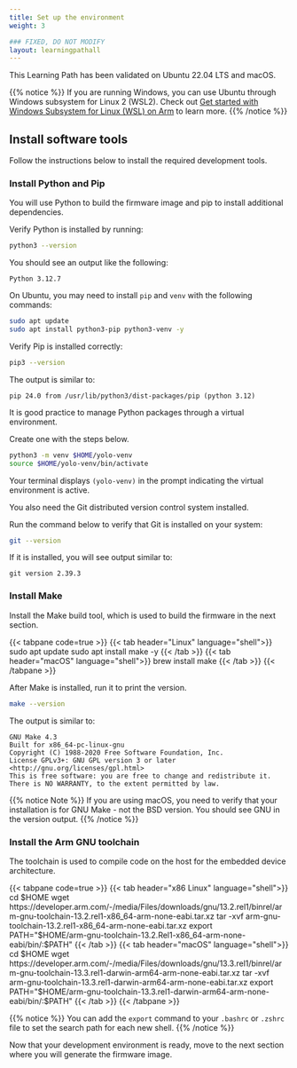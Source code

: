 ```yaml
---
title: Set up the environment
weight: 3

### FIXED, DO NOT MODIFY
layout: learningpathall
---
```


This Learning Path has been validated on Ubuntu 22.04 LTS and macOS.

{{% notice %}}
If you are running Windows, you can use Ubuntu through Windows subsystem for Linux 2 (WSL2). Check out [Get started with Windows Subsystem for Linux (WSL) on Arm](https://learn.arm.com/learning-paths/laptops-and-desktops/wsl2/setup/) to learn more.
{{% /notice %}}

## Install software tools

Follow the instructions below to install the required development tools.

### Install Python and Pip

You will use Python to build the firmware image and pip to install additional dependencies. 

Verify Python is installed by running:

```bash
python3 --version
```

You should see an output like the following:

```output
Python 3.12.7
```

On Ubuntu, you may need to install `pip` and `venv` with the following commands:

```bash
sudo apt update
sudo apt install python3-pip python3-venv -y
```

Verify Pip is installed correctly:

```bash
pip3 --version
```

The output is similar to:

```output
pip 24.0 from /usr/lib/python3/dist-packages/pip (python 3.12)
```

It is good practice to manage Python packages through a virtual environment. 

Create one with the steps below.

```bash
python3 -m venv $HOME/yolo-venv
source $HOME/yolo-venv/bin/activate
```

Your terminal displays `(yolo-venv)` in the prompt indicating the virtual environment is active.

You also need the Git distributed version control system installed. 

Run the command below to verify that Git is installed on your system:

```bash
git --version
```

If it is installed, you will see output similar to:

```output
git version 2.39.3
```

### Install Make

Install the Make build tool, which is used to build the firmware in the next section.

{{< tabpane code=true >}}
  {{< tab header="Linux" language="shell">}}
sudo apt update
sudo apt install make -y
  {{< /tab >}}
  {{< tab header="macOS" language="shell">}}
brew install make
  {{< /tab >}}
{{< /tabpane >}}

After Make is installed, run it to print the version.

```bash
make --version
```

The output is similar to:

```output
GNU Make 4.3
Built for x86_64-pc-linux-gnu
Copyright (C) 1988-2020 Free Software Foundation, Inc.
License GPLv3+: GNU GPL version 3 or later <http://gnu.org/licenses/gpl.html>
This is free software: you are free to change and redistribute it.
There is NO WARRANTY, to the extent permitted by law.
```

{{% notice Note %}}
If you are using macOS, you need to verify that your installation is for GNU Make - not the BSD version. You should see GNU in the version output.
{{% /notice %}}

### Install the Arm GNU toolchain

The toolchain is used to compile code on the host for the embedded device architecture.

{{< tabpane code=true >}}
  {{< tab header="x86 Linux" language="shell">}}
cd $HOME
wget https://developer.arm.com/-/media/Files/downloads/gnu/13.2.rel1/binrel/arm-gnu-toolchain-13.2.rel1-x86_64-arm-none-eabi.tar.xz
tar -xvf arm-gnu-toolchain-13.2.rel1-x86_64-arm-none-eabi.tar.xz
export PATH="$HOME/arm-gnu-toolchain-13.2.Rel1-x86_64-arm-none-eabi/bin/:$PATH"
  {{< /tab >}}
  {{< tab header="macOS" language="shell">}}
cd $HOME
wget https://developer.arm.com/-/media/Files/downloads/gnu/13.3.rel1/binrel/arm-gnu-toolchain-13.3.rel1-darwin-arm64-arm-none-eabi.tar.xz
tar -xvf arm-gnu-toolchain-13.3.rel1-darwin-arm64-arm-none-eabi.tar.xz
export PATH="$HOME/arm-gnu-toolchain-13.3.rel1-darwin-arm64-arm-none-eabi/bin/:$PATH"
  {{< /tab >}}
{{< /tabpane >}}

{{% notice %}}
You can add the `export` command to your `.bashrc` or `.zshrc` file to set the search path for each new shell.
{{% /notice %}}


Now that your development environment is ready, move to the next section where you will generate the firmware image.